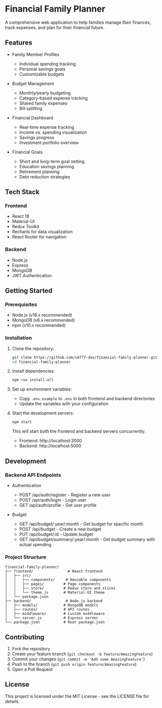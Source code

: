 # Financial Family Planner

A comprehensive web application to help families manage their finances, track expenses, and plan for their financial future.

## Features

- Family Member Profiles
  - Individual spending tracking
  - Personal savings goals
  - Customizable budgets

- Budget Management
  - Monthly/yearly budgeting
  - Category-based expense tracking
  - Shared family expenses
  - Bill splitting

- Financial Dashboard
  - Real-time expense tracking
  - Income vs. spending visualization
  - Savings progress
  - Investment portfolio overview

- Financial Goals
  - Short and long-term goal setting
  - Education savings planning
  - Retirement planning
  - Debt reduction strategies

## Tech Stack

### Frontend
- React 18
- Material-UI
- Redux Toolkit
- Recharts for data visualization
- React Router for navigation

### Backend
- Node.js
- Express
- MongoDB
- JWT Authentication

## Getting Started

### Prerequisites
- Node.js (v18.x recommended)
- MongoDB (v6.x recommended)
- npm (v10.x recommended)

### Installation

1. Clone the repository:
   ```bash
   git clone https://github.com/cm777-dev/financial-family-planner.git
   cd financial-family-planner
   ```

2. Install dependencies:
   ```bash
   npm run install-all
   ```

3. Set up environment variables:
   - Copy `.env.example` to `.env` in both frontend and backend directories
   - Update the variables with your configuration

4. Start the development servers:
   ```bash
   npm start
   ```

   This will start both the frontend and backend servers concurrently.
   - Frontend: http://localhost:3000
   - Backend: http://localhost:5000

## Development

### Backend API Endpoints

- Authentication
  - POST /api/auth/register - Register a new user
  - POST /api/auth/login - Login user
  - GET /api/auth/profile - Get user profile

- Budget
  - GET /api/budget/:year/:month - Get budget for specific month
  - POST /api/budget - Create a new budget
  - PUT /api/budget/:id - Update budget
  - GET /api/budget/summary/:year/:month - Get budget summary with actual spending

### Project Structure

```
financial-family-planner/
├── frontend/                # React frontend
│   ├── src/
│   │   ├── components/     # Reusable components
│   │   ├── pages/         # Page components
│   │   ├── store/         # Redux store and slices
│   │   └── theme.js       # Material-UI theme
│   └── package.json
├── backend/                # Node.js backend
│   ├── models/            # MongoDB models
│   ├── routes/            # API routes
│   ├── middleware/        # Custom middleware
│   └── server.js          # Express server
└── package.json           # Root package.json
```

## Contributing

1. Fork the repository
2. Create your feature branch (`git checkout -b feature/AmazingFeature`)
3. Commit your changes (`git commit -m 'Add some AmazingFeature'`)
4. Push to the branch (`git push origin feature/AmazingFeature`)
5. Open a Pull Request

## License

This project is licensed under the MIT License - see the LICENSE file for details.
